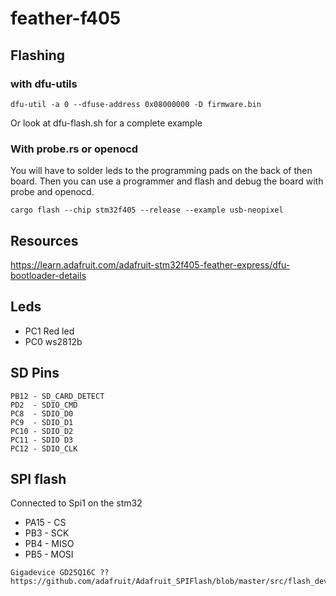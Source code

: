 # feather-f405

## Flashing

### with dfu-utils

```
dfu-util -a 0 --dfuse-address 0x08000000 -D firmware.bin
```

Or look at dfu-flash.sh for a complete example


### With probe.rs or openocd
You will have to solder leds to the programming pads on the back of then board. Then you can use
a programmer and flash and debug the board with probe and openocd.

```
cargo flash --chip stm32f405 --release --example usb-neopixel
```


## Resources

https://learn.adafruit.com/adafruit-stm32f405-feather-express/dfu-bootloader-details

## Leds
- PC1 Red led
- PC0 ws2812b

## SD Pins

```
PB12 - SD_CARD_DETECT
PD2  - SDIO_CMD
PC8  - SDIO_D0
PC9  - SDIO_D1
PC10 - SDIO_D2
PC11 - SDIO D3
PC12 - SDIO_CLK
```

## SPI flash

Connected to Spi1 on the stm32

- PA15 - CS
- PB3 - SCK
- PB4 - MISO
- PB5 - MOSI


```
Gigadevice GD25Q16C ??
https://github.com/adafruit/Adafruit_SPIFlash/blob/master/src/flash_devices.h
```
